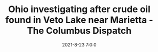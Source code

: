---
"title": "Ohio investigating after crude oil found in Veto Lake near Marietta - The Columbus Dispatch"
"date": "2021-8-23 7:0:0"
"feed_name": "GOOGLENEWS"
"feed_website": "https://news.google.com/search?q=drilling%2Bincident&hl=en-US&gl=US&ceid=US:en"
"feed_rss": "https://news.google.com/rss/search?q=drilling%2Bincident&hl=en-US&gl=US&ceid=US:en"
"link": "https://www.dispatch.com/story/news/environment/2021/08/23/ohio-investigating-after-crude-oil-release-noticed-near-veto-lake/8203369002/"
"file": "_posts/-e96913f48c486a0119d899e48436941d23a8131b.md"
"accident": "0"
"drilling": "1"
---